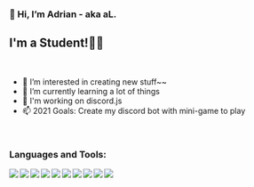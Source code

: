 ### 👋 Hi, I’m Adrian - aka aL.

## I'm a Student!📕📕

<br />

- 👀 I’m interested in creating new stuff~~
- 🌱 I’m currently learning a lot of things
- 🤯 I'm working on discord.js
- 📫 2021 Goals: Create my discord bot with mini-game to play

<br />

### Languages and Tools:
<img align="left" src="https://img.icons8.com/nolan/50/java-coffee-cup-logo.png"/>
<img align="left" src="https://img.icons8.com/nolan/50/visual-studio-code-2019.png"/>
<img align="left" src="https://img.icons8.com/nolan/50/html-5.png"/>
<img align="left" src="https://img.icons8.com/color/50/000000/css3.png"/>
<img align="left" src="https://img.icons8.com/nolan/50/javascript.png"/>
<img align="left" src="https://img.icons8.com/color/50/000000/nodejs.png"/>
<img align="left" src="https://img.icons8.com/color/50/000000/mysql-logo.png"/>
<img align="left" src="https://img.icons8.com/nolan/50/git.png"/>
<img align="left" src="https://img.icons8.com/nolan/50/github.png"/>
<img align="left" src="https://img.icons8.com/nolan/50/cs.png"/>


